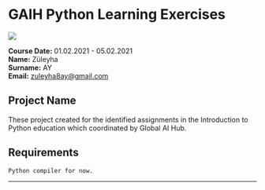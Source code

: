 # GAIH Python Learning Exercises
![](img/logo.png)

**Course Date:** 01.02.2021 - 05.02.2021  
**Name:** Züleyha  
**Surname:** AY  
**Email:** zuleyha8ay@gmail.com 



## Project Name
These project created for the identified assignments in the Introduction to Python education which coordinated by Global AI Hub. 

## Requirements
```
Python compiler for now.
```
---

